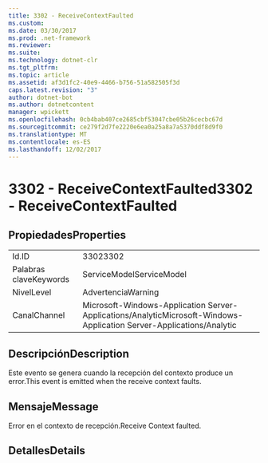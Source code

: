 ```yaml
---
title: 3302 - ReceiveContextFaulted
ms.custom: 
ms.date: 03/30/2017
ms.prod: .net-framework
ms.reviewer: 
ms.suite: 
ms.technology: dotnet-clr
ms.tgt_pltfrm: 
ms.topic: article
ms.assetid: af3d1fc2-40e9-4466-b756-51a582505f3d
caps.latest.revision: "3"
author: dotnet-bot
ms.author: dotnetcontent
manager: wpickett
ms.openlocfilehash: 0cb4bab407ce2685cbf53047cbe05b26cecbc67d
ms.sourcegitcommit: ce279f2d7fe2220e6ea0a25a8a7a5370ddf8d9f0
ms.translationtype: MT
ms.contentlocale: es-ES
ms.lasthandoff: 12/02/2017
---
```

# <a name="3302---receivecontextfaulted"></a><span data-ttu-id="13f51-102">3302 - ReceiveContextFaulted</span><span class="sxs-lookup"><span data-stu-id="13f51-102">3302 - ReceiveContextFaulted</span></span>
## <a name="properties"></a><span data-ttu-id="13f51-103">Propiedades</span><span class="sxs-lookup"><span data-stu-id="13f51-103">Properties</span></span>  
  
|||  
|-|-|  
|<span data-ttu-id="13f51-104">Id.</span><span class="sxs-lookup"><span data-stu-id="13f51-104">ID</span></span>|<span data-ttu-id="13f51-105">3302</span><span class="sxs-lookup"><span data-stu-id="13f51-105">3302</span></span>|  
|<span data-ttu-id="13f51-106">Palabras clave</span><span class="sxs-lookup"><span data-stu-id="13f51-106">Keywords</span></span>|<span data-ttu-id="13f51-107">ServiceModel</span><span class="sxs-lookup"><span data-stu-id="13f51-107">ServiceModel</span></span>|  
|<span data-ttu-id="13f51-108">Nivel</span><span class="sxs-lookup"><span data-stu-id="13f51-108">Level</span></span>|<span data-ttu-id="13f51-109">Advertencia</span><span class="sxs-lookup"><span data-stu-id="13f51-109">Warning</span></span>|  
|<span data-ttu-id="13f51-110">Canal</span><span class="sxs-lookup"><span data-stu-id="13f51-110">Channel</span></span>|<span data-ttu-id="13f51-111">Microsoft-Windows-Application Server-Applications/Analytic</span><span class="sxs-lookup"><span data-stu-id="13f51-111">Microsoft-Windows-Application Server-Applications/Analytic</span></span>|  
  
## <a name="description"></a><span data-ttu-id="13f51-112">Descripción</span><span class="sxs-lookup"><span data-stu-id="13f51-112">Description</span></span>  
 <span data-ttu-id="13f51-113">Este evento se genera cuando la recepción del contexto produce un error.</span><span class="sxs-lookup"><span data-stu-id="13f51-113">This event is emitted when the receive context faults.</span></span>  
  
## <a name="message"></a><span data-ttu-id="13f51-114">Mensaje</span><span class="sxs-lookup"><span data-stu-id="13f51-114">Message</span></span>  
 <span data-ttu-id="13f51-115">Error en el contexto de recepción.</span><span class="sxs-lookup"><span data-stu-id="13f51-115">Receive Context faulted.</span></span>  
  
## <a name="details"></a><span data-ttu-id="13f51-116">Detalles</span><span class="sxs-lookup"><span data-stu-id="13f51-116">Details</span></span>
